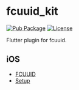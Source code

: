 # fcuuid_kit

[![Pub Package](https://img.shields.io/pub/v/fcuuid_kit.svg)](https://pub.dev/packages/fcuuid_kit)
[![License](https://img.shields.io/github/license/RxReader/fcuuid_kit)](https://github.com/RxReader/fcuuid_kit/blob/master/LICENSE)

Flutter plugin for fcuuid.

## iOS

* [FCUUID](https://github.com/fabiocaccamo/FCUUID)
* [Setup](https://github.com/fabiocaccamo/FCUUID#requirements--dependencies)
